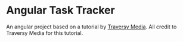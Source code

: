 # Angular Task Tracker

An angular project based on a tutorial by [Traversy Media](https://www.youtube.com/watch?v=3dHNOWTI7H8&ab_channel=TraversyMedia). All credit to Traversy Media for this tutorial.
